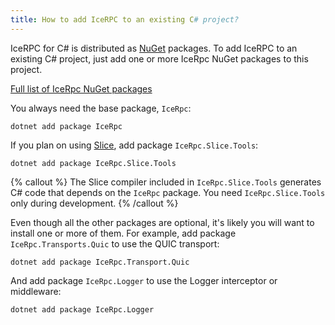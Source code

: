```yaml
---
title: How to add IceRPC to an existing C# project?
---
```


IceRPC for C# is distributed as [NuGet][nuget] packages. To add IceRPC to an existing C# project, just add one or
more IceRpc NuGet packages to this project.

[Full list of IceRpc NuGet packages][full-list]

You always need the base package, `IceRpc`:

```shell
dotnet add package IceRpc
```

If you plan on using [Slice][slice], add package `IceRpc.Slice.Tools`:

```shell
dotnet add package IceRpc.Slice.Tools
```

{% callout %}
The Slice compiler included in `IceRpc.Slice.Tools` generates C# code that depends on the `IceRpc` package. You need
`IceRpc.Slice.Tools` only during development.
{% /callout %}

Even though all the other packages are optional, it's likely you will want to install one or more of them. For example,
add package `IceRpc.Transports.Quic` to use the QUIC transport:

```shell
dotnet add package IceRpc.Transport.Quic
```

And add package `IceRpc.Logger` to use the Logger interceptor or middleware:

```shell
dotnet add package IceRpc.Logger
```

[full-list]: nuget-packages
[nuget]: https://www.nuget.org/
[packages]: nuget-packages
[slice]: ../../slice
